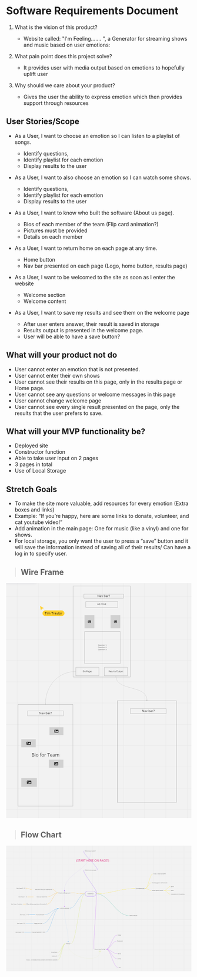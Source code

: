 # Software Requirements Document

1. What is the vision of this product?
    * Website called: "I'm Feeling....... ", a Generator for streaming shows and music based on user emotions:

1. What pain point does this project solve?
    * It provides user with media output based on emotions to hopefully uplift user

1. Why should we care about your product?
    * Gives the user the ability to express emotion which then provides support through resources


## User Stories/Scope

* As a User, I want to choose an emotion so I can listen to a playlist of songs.
    * Identify questions,
    * Identify playlist for each emotion
    * Display results to the user
    

* As a User, I want to also choose an emotion so I can watch some shows.
    * Identify questions,
    * Identify playlist for each emotion
    * Display results to the user
    

* As a User, I want to know who built the software (About us page).
    * Bios of each member of the team (Flip card animation?)
    * Pictures must be provided
    * Details on each member

* As a User, I want to return home on each page at any time.
    * Home button
    * Nav bar presented on each page (Logo, home button, results page)

* As a User, I want to be welcomed to the site as soon as I enter the website 
    * Welcome section
    * Welcome content

* As a User, I want to save my results and see them on the welcome page
    * After user enters answer, their result is saved in storage
    * Results output is presented in the welcome page.
    * User will be able to have a save button?



## What will your product not do

* User cannot enter an emotion that is not presented.
* User cannot enter their own shows
* User cannot see their results on this page, only in the results page or Home page.
* User cannot see any questions or welcome messages in this page
* User cannot change welcome page
* User cannot see every single result presented on the page, only the results that the user prefers to save.



## What will your MVP functionality be?

* Deployed site
* Constructor function
* Able to take user input on 2 pages
* 3 pages in total
* Use of Local Storage






## Stretch Goals

* To make the site more valuable, add resources for every emotion (Extra boxes and links)
* Example: “If you’re happy, here are some links to donate, volunteer, and cat youtube video!”
* Add animation in the main page: One for music (like a vinyl) and one for shows.
* For local storage, you only want the user to press a “save” button and it will save the information instead of saving all of their results/ Can have a log in to specify user.




> ## Wire Frame

![alt text](img/wireFrame.PNG)

> ## Flow Chart

![alt text](img/FlowChart.PNG)